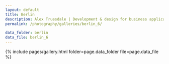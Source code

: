 ```yaml
---
layout: default
title: Berlin
description: Alex Truesdale | Development & design for business applications.. and photos on occasion.
permalink: /photography/galleries/berlin_6/

data_folder: berlin
data_file: berlin_6
---
```

{% include pages/gallery.html folder=page.data_folder file=page.data_file %}
